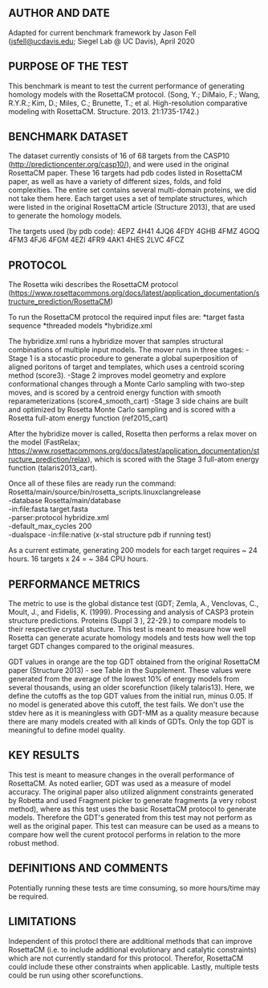 ## AUTHOR AND DATE

Adapted for current benchmark framework by Jason Fell (jsfell@ucdavis.edu; Siegel Lab @ UC Davis), April 2020

## PURPOSE OF THE TEST

This benchmark is meant to test the current performance of generating homology models with the RosettaCM protocol.
(Song, Y.; DiMaio, F.; Wang, R.Y.R.; Kim, D.; Miles, C.; Brunette, T.; et al. High-resolution comparative modeling with RosettaCM. Structure. 2013. 21:1735-1742.)

## BENCHMARK DATASET

The dataset currently consists of 16 of 68 targets from the CASP10 (http://predictioncenter.org/casp10/), and were used in the original
RosettaCM paper. These 16 targets had pdb codes listed in RosettaCM paper, as well as have a variety of different sizes, folds, and fold complexities. The entire set contains several multi-domain proteins, we did not take them here. Each target uses a set of template structures, which were listed in the original RosettaCM article (Structure 2013), that are used to generate the homology models.

The targets used (by pdb code): 4EPZ 4H41 4JQ6 4FDY 4GHB 4FMZ 4GOQ 4FM3 4FJ6 4FGM 4EZI 4FR9 4AK1 4HES 2LVC 4FCZ

## PROTOCOL

The Rosetta wiki describes the RosettaCM protocol (https://www.rosettacommons.org/docs/latest/application_documentation/structure_prediction/RosettaCM)

To run the RosettaCM protocol the required input files are:
*target fasta sequence
*threaded models
*hybridize.xml

The hybridize.xml runs a hybridize mover that samples structural combinations of multiple input models. The mover runs in three stages:
    -Stage 1 is a stocastic procedure to generate a global superposition of aligned poritons of target and templates, which uses a centroid scoring method (score3).
    -Stage 2 improves model geometry and explore conformational changes through a Monte Carlo sampling with two-step moves, and is scored by a centroid energy function
with smooth reparameterizations (score4_smooth_cart)
    -Stage 3 side chains are built and optimized by Rosetta Monte Carlo sampling and is scored with a Rosetta full-atom energy function (ref2015_cart) 

After the hybridize mover is called, Rosetta then performs a relax mover on the model (FastRelax; https://www.rosettacommons.org/docs/latest/application_documentation/structure_prediction/relax),
which is scored with the Stage 3 full-atom energy function (talaris2013_cart).

Once all of these files are ready run the command:
Rosetta/main/source/bin/rosetta_scripts.linuxclangrelease \
     -database Rosetta/main/database \
     -in:file:fasta target.fasta \
     -parser:protocol hybridize.xml \
     -default_max_cycles 200 \
     -dualspace
     -in:file:native (x-stal structure pdb if running test) 

As a current estimate, generating 200 models for each target requires ~ 24 hours. 16 targets x 24 = ~ 384 CPU hours.

## PERFORMANCE METRICS

The metric to use is the global distance test (GDT; Zemla, A., Venclovas, C., Moult, J., and Fidelis, K. (1999). Processing and analysis of CASP3 protein structure predictions.
Proteins (Suppl 3 ), 22-29.) to compare models to their respective crystal stucture. This test is meant to measure how well Rosetta can generate acurate homology models and tests how well the top target GDT changes compared to the original measures.

GDT values in orange are the top GDT obtained from the original RosettaCM paper (Structure 2013) - see Table in the Supplement. These values were generated from the average of the lowest 10% of energy models from several thousands, using an older scorefunction (likely talaris13). Here, we define the cutoffs as the top GDT values from the initial run, minus 0.05. If no model is generated above this cutoff, the test fails. We don't use the stdev here as it is meaningless with GDT-MM as a quality measure because there are many models created with all kinds of GDTs. Only the top GDT is meaningful to define model quality. 

## KEY RESULTS

This test is meant to measure changes in the overall performance of RosettaCM. As noted earlier, GDT was used as a measure of model accuracy. The original paper also
utilized alignment constraints generated by Robetta and	used Fragment picker to generate fragments (a very robost method), where as this test uses the basic RosettaCM
protocol to generate models. Therefore the GDT's generated from this test may not perform as well as the original paper. This test can measure can be used as a means to
compare how well the curent protocol performs in relation to the more robust method.

## DEFINITIONS AND COMMENTS

Potentially running these tests are time consuming, so more hours/time may be required. 

## LIMITATIONS

Independent of this protocl there are additional methods that can improve RosettaCM (i.e. to include additional evolutionary and catalytic constraints) which are not
currently standard for this protocol. Therefor, RosettaCM could  include these other constraints when applicable.
Lastly, multiple tests could be run using other scorefunctions.

